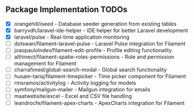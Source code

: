 ## Package Implementation TODOs

- [X] orangehill/iseed - Database seeder generation from existing tables
- [X] barryvdh/laravel-ide-helper - IDE helper for better Laravel development
- [X] laravel/pulse - Real-time application monitoring
- [ ] dotswan/filament-laravel-pulse - Laravel Pulse integration for Filament
- [ ] joaopaulolndev/filament-edit-profile - Profile editing functionality
- [ ] althinect/filament-spatie-roles-permissions - Role and permission management for Filament
- [ ] charrafimed/global-search-modal - Global search functionality
- [ ] husam-tariq/filament-timepicker - Time picker component for Filament
- [ ] rmsramos/activitylog - Activity logging for models
- [ ] symfony/mailgun-mailer - Mailgun integration for emails
- [ ] maatwebsite/excel - Excel and CSV file handling
- [ ] leandrocfe/filament-apex-charts - ApexCharts integration for Filament

